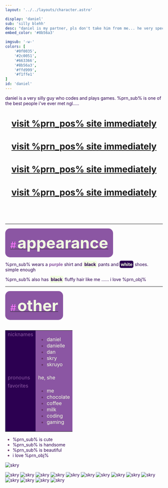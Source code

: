 ```yaml
---
layout: '../../layouts/character.astro'

display: 'daniel'
sub: 'silly blehh'
desc: "daniel is my partner, pls don't take him from me... he very special to me.... (i only made the design, keep this in mind)"
embed_color: '#8b56a3'

imgsub: '-w-'
colors: [
    '#0f0035',
    '#2c0051',
    '#663366',
    '#8b56a3',
    '#ffd999',
    '#f1ffe1'
]
id: 'daniel'
---
```

<style>
    :root {
        --col-bg: #ffccee;
        --col-char-bg: #636;

        --col-bright: #f1ffe1;
        --col-light: #ff77ff;
        --col-main: #8b56a3;
        --col-dim: #636;
        --col-dark: #2c0051;

        --col-link: var(--col-main);
        --col-link-hover: var(--col-light);

        --header-color: var(--col-dark);
        --header-logo-color-1: var(--col-bright);
        --header-logo-color-2: var(--col-main);
    }

    html {
        color: var(--col-dark);
    }

    i {
        text-decoration: italic;
        color: var(--col-dim);
    }

    .white {
        color: var(--col-bright);
        background-color: var(--col-dark);
        padding: 3px;
        border-radius: 5px;
    }

    .black {
        color: var(--col-dark);
        background-color: var(--col-bright);
        padding: 3px;
        border-radius: 5px;
    }

    li::marker {
        color: var(--col-dim);  
    }

    table {
        color: var(--col-bright);
    }

    td {
        background-color: var(--col-main);
    }

    td.name {
        background-color: var(--col-dark);
        color: var(--col-main);
        box-shadow: unset;
        align-content: start;
    }

</style>

daniel is a very silly guy who codes and plays games. %prn_sub% is one of the best people i've ever met ngl.....

<h1 style="text-align: center;"><a href="https://skruyo.com" target="_blank">visit %prn_pos% site immediately</a></h1>
<h1 style="text-align: center;"><a href="https://skruyo.com" target="_blank">visit %prn_pos% site immediately</a></h1>
<h1 style="text-align: center;"><a href="https://skruyo.com" target="_blank">visit %prn_pos% site immediately</a></h1>
<h1 style="text-align: center;"><a href="https://skruyo.com" target="_blank">visit %prn_pos% site immediately</a></h1>

<br>
<br>
<br>
<hr>
<section id="appearance" style="text-align: left">

<div style="background-color: var(--col-main); padding: 16px; border-radius: 15px; width: fit-content;">
<a href="#appearance">
<span style="font-size: 30px; color: var(--col-light)">#</span>
<span style="font-weight: bolder; font-size: 50px; margin: 0; margin-top: 30px; color: var(--col-bright)">
appearance
</span>
</a>
</div>

%prn_sub% wears a <span style="color: var(--col-main);">**purple**</span> shirt and <span class="black">**black**</span> pants and <span class="white">**white**</span> shoes. simple enough

%prn_sub% also has <span class="black">**black**</span> fluffy hair like me ...... i love %prn_obj%

</section>

<hr>
<section id="other" style="text-align: left">

<div style="background-color: var(--col-main); padding: 16px; border-radius: 15px; width: fit-content;">
<a href="#other">
<span style="font-size: 30px; color: var(--col-light)">#</span>
<span style="font-weight: bolder; font-size: 50px; margin: 0; margin-top: 30px; color: var(--col-bright)">
other
</span>
</a>
</div>

<br>
<table>

<tr>
    <td class="name">nicknames</td>
    <td>

- daniel
- danielle
- dan
- skry
- skruyo

</td>
</tr>

<tr>
    <td class="name">pronouns</td>
    <td>he, she</td>
</tr>

<tr>
    <td class="name">favorites</td>
    <td>

- me
- chocolate
- coffee
- milk
- coding
- gaming

</td>
</tr>

</table>

- %prn_sub% is cute
- %prn_sub% is handsome
- %prn_sub% is beautiful
- i love %prn_obj%


![skry](/characters/daniel/skry.png)

</section>


![skry](/characters/daniel/skry.png)
![skry](/characters/daniel/skry.png)
![skry](/characters/daniel/skry.png)
![skry](/characters/daniel/skry.png)
![skry](/characters/daniel/skry.png)
![skry](/characters/daniel/skry.png)
![skry](/characters/daniel/skry.png)
![skry](/characters/daniel/skry.png)
![skry](/characters/daniel/skry.png)
![skry](/characters/daniel/skry.png)
![skry](/characters/daniel/skry.png)
![skry](/characters/daniel/skry.png)
![skry](/characters/daniel/skry.png)
![skry](/characters/daniel/skry.png)

<script>
    function getPrn(id) {
        var fuck = 'he,she';
        if (id == 'pos') fuck='his,her';
        if (id == 'obj') fuck='him,her';
        return fuck.split(',')[(Math.random() > 0.3) ? 0 : 1];
    }

    var allElements = document.getElementById('content').getElementsByTagName("*");
    for(var i = 0; i < allElements.length; i++) {
        var text = allElements[i].innerHTML;
        if (text.includes('%prn_')) {
            allElements[i].innerHTML = allElements[i].innerHTML
            .replace('%prn_pos%', getPrn('pos'))
            .replace('%prn_sub%', getPrn('sub'))
            .replace('%prn_obj%', getPrn('obj'));
        }
    }
</script>